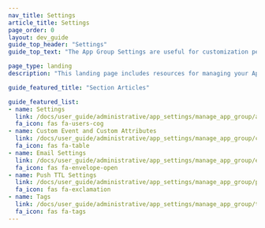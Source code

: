 ```yaml
---
nav_title: Settings
article_title: Settings
page_order: 0
layout: dev_guide
guide_top_header: "Settings"
guide_top_text: "The App Group Settings are useful for customization per app group and troubleshooting. Within these settings, you can adjust features such as Email Settings, Tags, Push TTL Settings, Teams, Custom Events, Custom Attributes, and more."

page_type: landing
description: "This landing page includes resources for managing your App Groups in the Braze dashboard."

guide_featured_title: "Section Articles"

guide_featured_list:
- name: Settings
  link: /docs/user_guide/administrative/app_settings/manage_app_group/app_group_management/
  fa_icon: fas fa-users-cog
- name: Custom Event and Custom Attributes
  link: /docs/user_guide/administrative/app_settings/manage_app_group/custom_event_and_attribute_management/
  fa_icon: fas fa-table
- name: Email Settings
  link: /docs/user_guide/administrative/app_settings/manage_app_group/email_settings/
  fa_icon: fas fa-envelope-open
- name: Push TTL Settings
  link: /docs/user_guide/administrative/app_settings/manage_app_group/push_ttl_settings/
  fa_icon: fas fa-exclamation
- name: Tags
  link: /docs/user_guide/administrative/app_settings/manage_app_group/tags/
  fa_icon: fas fa-tags
---
```

